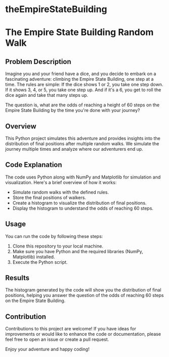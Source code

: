 # theEmpireStateBuilding
# The Empire State Building Random Walk

## Problem Description

Imagine you and your friend have a dice, and you decide to embark on a fascinating adventure: climbing the Empire State Building, one step at a time. The rules are simple: If the dice shows 1 or 2, you take one step down. If it shows 3, 4, or 5, you take one step up. And if it's a 6, you get to roll the dice again and take that many steps up.

The question is, what are the odds of reaching a height of 60 steps on the Empire State Building by the time you're done with your journey?

## Overview

This Python project simulates this adventure and provides insights into the distribution of final positions after multiple random walks. We simulate the journey multiple times and analyze where our adventurers end up.

## Code Explanation

The code uses Python along with NumPy and Matplotlib for simulation and visualization. Here's a brief overview of how it works:
- Simulate random walks with the defined rules.
- Store the final positions of walkers.
- Create a histogram to visualize the distribution of final positions.
- Display the histogram to understand the odds of reaching 60 steps.

## Usage

You can run the code by following these steps:

1. Clone this repository to your local machine.
2. Make sure you have Python and the required libraries (NumPy, Matplotlib) installed.
3. Execute the Python script.

## Results

The histogram generated by the code will show you the distribution of final positions, helping you answer the question of the odds of reaching 60 steps on the Empire State Building.

## Contribution

Contributions to this project are welcome! If you have ideas for improvements or would like to enhance the code or documentation, please feel free to open an issue or create a pull request.



Enjoy your adventure and happy coding!
